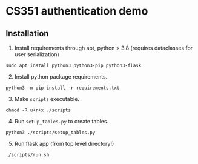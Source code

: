 # CS351 authentication demo

## Installation
1. Install requirements through apt, python > 3.8 (requires dataclasses for user serialization)
```
sudo apt install python3 python3-pip python3-flask
```
2. Install python package requirements.
```
python3 -m pip install -r requirements.txt
```
3. Make `scripts` executable.
```
chmod -R u+r+x ./scripts
```
4. Run `setup_tables.py` to create tables.
```
python3 ./scripts/setup_tables.py
```
5. Run flask app (from top level directory!)
```
./scripts/run.sh
```
